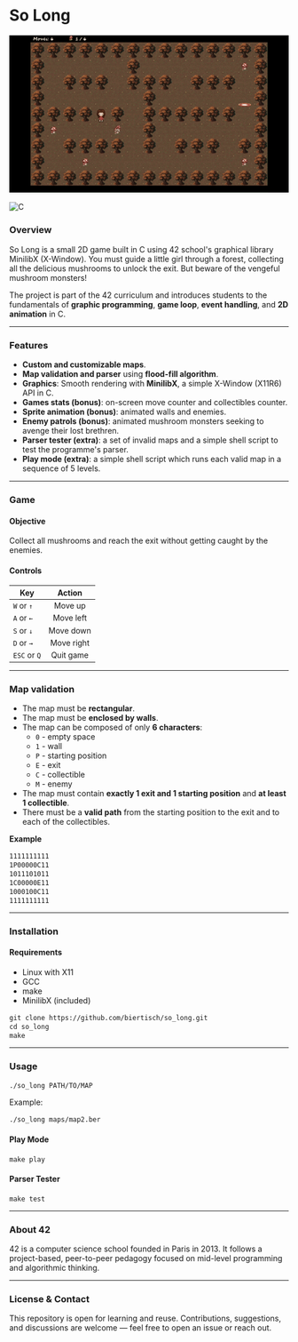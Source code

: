 # So Long

![So Long gameplay](textures/game.gif)

![C](https://img.shields.io/badge/language-C-blue.svg)

### Overview

So Long is a small 2D game built in C using 42 school's graphical library MinilibX (X-Window). You must guide a little girl through a forest, collecting all the delicious mushrooms to unlock the exit. But beware of the vengeful mushroom monsters!

The project is part of the 42 curriculum and introduces students to the fundamentals of **graphic programming**, **game loop**, **event handling**, and **2D animation** in C.

---
### Features

* **Custom and customizable maps**.
* **Map validation and parser** using **flood-fill algorithm**.
* **Graphics**: Smooth rendering with **MinilibX**, a simple X-Window (X11R6) API in C.
* **Games stats (bonus)**: on-screen move counter and collectibles counter.
* **Sprite animation (bonus)**: animated walls and enemies.
* **Enemy patrols (bonus)**: animated mushroom monsters seeking to avenge their lost brethren.
* **Parser tester (extra)**: a set of invalid maps and a simple shell script to test the programme's parser.
* **Play mode (extra)**: a simple shell script which runs each valid map in a sequence of 5 levels.

---
### Game

#### Objective
Collect all mushrooms and reach the exit without getting caught by the enemies.

#### Controls

|   **Key**   | **Action** |
| ------------|:----------:|
|`W` or `↑` | Move up    |
|`A` or `←` | Move left  |
|`S` or `↓` | Move down  |
|`D` or `→` | Move right |
|`ESC` or `Q` | Quit game  |

---
### Map validation

* The map must be **rectangular**.
* The map must be **enclosed by walls**.
* The map can be composed of only **6 characters**:
  * `0` - empty space
  * `1` - wall
  * `P` - starting position
  * `E` - exit
  * `C` - collectible
  * `M` - enemy
* The map must contain **exactly 1 exit and 1 starting position** and **at least 1 collectible**.
* There must be a **valid path** from the starting position to the exit and to each of the collectibles.

**Example**
```
1111111111
1P00000C11
1011101011
1C00000E11
1000100C11
1111111111
```

---
### Installation

#### Requirements
* Linux with X11
* GCC
* make
* MinilibX (included)

```
git clone https://github.com/biertisch/so_long.git
cd so_long
make
```

---
### Usage

```
./so_long PATH/TO/MAP
```

Example:
```
./so_long maps/map2.ber
```

#### Play Mode
```
make play
```

#### Parser Tester
```
make test
```

---
### About 42

42 is a computer science school founded in Paris in 2013. It follows a project-based, peer-to-peer pedagogy focused on mid-level programming and algorithmic thinking.

---
### License & Contact

This repository is open for learning and reuse. Contributions, suggestions, and discussions are welcome — feel free to open an issue or reach out.